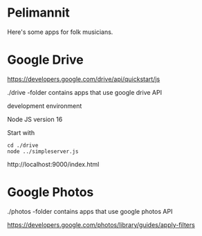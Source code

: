 
# Pelimannit

Here's some apps for folk musicians.

# Google Drive

https://developers.google.com/drive/api/quickstart/js

./drive -folder contains apps that use google drive API 

development environment

Node JS version 16 

Start with

    cd ./drive
    node ../simpleserver.js


http://localhost:9000/index.html



# Google Photos

./photos -folder contains apps that use google photos API



https://developers.google.com/photos/library/guides/apply-filters